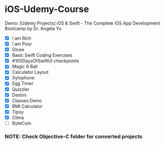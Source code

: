 # iOS-Udemy-Course
Demo: [Udemy Projects] iOS &amp; Swift - The Complete iOS App Development Bootcamp by Dr. Angela Yu

- [x] I am Rich
- [x] I am Poor
- [x] Dicee
- [x] Basic Swift Coding Exercises
- [x] #100DaysOfSwiftUI checkpoints
- [x] Magic 8 Ball
- [x] Calculator Layout
- [x] Xylophone
- [x] Egg Timer
- [x] Quizzler
- [x] Destini
- [x] Classes Demo
- [x] BMI Calculator 
- [x] Tipsy
- [x] Clima
- [ ] ByteCoin

### NOTE: Check Objective-C folder for converted projects